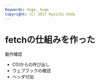 ```yaml
---
Keywords: hoge, huge
Copyright: (C) 2017 Ryuichi Ueda
---
```


# fetchの仕組みを作った

動作確認

* CGIからの呼び出し
* ウェブフックの確認
* ヘッダ付加
